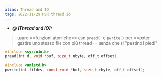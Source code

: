 ```yaml
---
alias: Thread and IO
tags: 2022-11-29 PSR thread io
---
```


- ***@ [Thread and IO]:***
> usare ==funzioni atomiche== con `pread()` e `pwrite()` per ==poter gestire uno stesso file con più thread== senza che si "pestino i piedi"

```c
#include <sys/uio.h>
pread(int d, void *buf, size_t nbyte, off_t offset)

#include <unistd.h>
pwrite(int fildes, const void *buf, size_t nbyte, off_t offset);
```

<!--ID: 1670236970261-->

